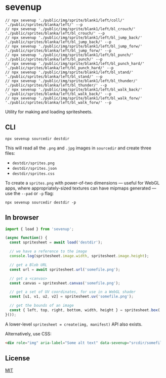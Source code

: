 
# sevenup


```
// npx sevenup './public/img/sprite/blank1/left/coll/' './public/sprites/blanka/left/' --p
// npx sevenup './public/img/sprite/blank1/left/bl_crouch/' './public/sprites/blanka/left/bl_crouch/' --p
// npx sevenup './public/img/sprite/blank1/left/bl_jump_back/' './public/sprites/blanka/left/bl_jump_back/' --p
// npx sevenup './public/img/sprite/blank1/left/bl_jump_forw/' './public/sprites/blanka/left/bl_jump_forw/' --p
// npx sevenup './public/img/sprite/blank1/left/bl_punch/' './public/sprites/blanka/left/bl_punch/' --p
// npx sevenup './public/img/sprite/blank1/left/bl_punch_hard/' './public/sprites/blanka/left/bl_punch_hard/' --p
// npx sevenup './public/img/sprite/blank1/left/bl_stand/' './public/sprites/blanka/left/bl_stand/' --p
// npx sevenup './public/img/sprite/blank1/left/bl_thunder/' './public/sprites/blanka/left/bl_thunder/' --p
// npx sevenup './public/img/sprite/blank1/left/bl_walk_back/' './public/sprites/blanka/left/bl_walk_back/' --p
// npx sevenup './public/img/sprite/blank1/left/bl_walk_forw/' './public/sprites/blanka/left/bl_walk_forw/' --p
```


Utility for making and loading spritesheets.

## CLI

```
npx sevenup sourcedir destdir
```

This will read all the `.png` and `.jpg` images in `sourcedir` and create three files:


* `destdir/sprites.png`
* `destdir/sprites.json`
* `destdir/sprites.css`

To create a `sprites.png` with power-of-two dimensions — useful for WebGL apps, where appropriately-sized textures can have mipmaps generated — use the `--pad` or `-p` flag:

```
npx sevenup sourcedir destdir -p
```


## In browser

```js
import { load } from 'sevenup';

(async function() {
  const spritesheet = await load('destdir');

  // we have a reference to the image
  console.log(spritesheet.image.width, spritesheet.image.height);

  // get a Blob URL
  const url = await spritesheet.url('somefile.png');

  // get a <canvas>
  const canvas = spritesheet.canvas('somefile.png');

  // get a set of UV coordinates, for use in a WebGL shader
  const [u1, v1, u2, v2] = spritesheet.uv('somefile.png');

  // get the bounds of an image
  const { left, top, right, bottom, width, height } = spritesheet.box('somefile.png');
}());
```

A lower-level `spritesheet = create(img, manifest)` API also exists.

Alternatively, use CSS:

```html
<div role="img" aria-label="Some alt text" data-sevenup="srcdir/somefile.png"></div>
```

## License

[MIT](LICENSE)